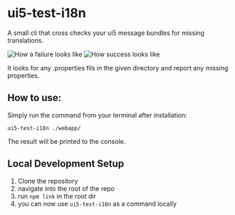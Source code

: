 # ui5-test-i18n
A small cli that cross checks your ui5 message bundles for missing translations.

![How a failure looks like](https://i.imgur.com/bmWcrKj.png)
![How success looks like](https://i.imgur.com/zGqIlt3.png)

It looks for any .properties fils in the given directory and report any missing properties.

## How to use:
Simply run the command from your terminal after installation:
```
ui5-test-i18n ./webapp/
```
The result will be printed to the console.

## Local Development Setup
1. Clone the repository
2. navigate into the root of the repo
3. run `npm link` in the root dir
4. you can now use `ui5-test-i18n` as a command locally
